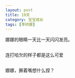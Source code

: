```yaml
---
layout: post
title: 19天
category: 宝宝成长
tags: [李欣娜]
---
```

娜娜的眼睛一天比一天闪闪发亮。

<img src="http://lh5.ggpht.com/veryfaint/SDFrNsCNLdI/AAAAAAAAAIA/0T1GKny2uRY/100_2404.JPG?imgmax=720" alt="">

连打哈欠的样子都是这么可爱

<img src="http://lh6.ggpht.com/veryfaint/SDFrN8CNLeI/AAAAAAAAAII/xJlh4VgnBao/100_2407.JPG?imgmax=720" alt="">

娜娜，撅着嘴想什么捏？

<img src="http://lh6.ggpht.com/veryfaint/SDFrN8CNLfI/AAAAAAAAAIQ/iwDGEjXyXr4/100_2409.JPG?imgmax=720" alt="">